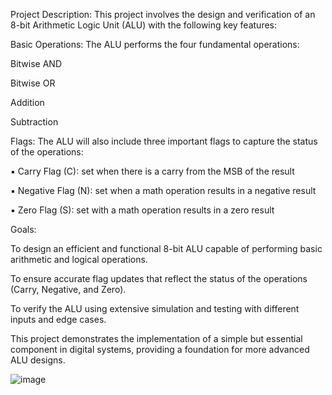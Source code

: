 Project Description:
This project involves the design and verification of an 8-bit Arithmetic Logic Unit (ALU) with the following key features:

Basic Operations: The ALU performs the four fundamental operations:

Bitwise AND

Bitwise OR

Addition

Subtraction

Flags: The ALU will also include three important flags to capture the status of the operations:

▪ Carry Flag (C): set when there is a carry from the MSB of the result

▪ Negative Flag (N): set when a math operation results in a negative result

▪ Zero Flag (S): set with a math operation results in a zero result

Goals:

To design an efficient and functional 8-bit ALU capable of performing basic arithmetic and logical operations.

To ensure accurate flag updates that reflect the status of the operations (Carry, Negative, and Zero).

To verify the ALU using extensive simulation and testing with different inputs and edge cases.

This project demonstrates the implementation of a simple but essential component in digital systems, providing a foundation for more advanced ALU designs.

![image](https://github.com/user-attachments/assets/fc804f59-8c6e-47c3-8e29-f34083667328)
